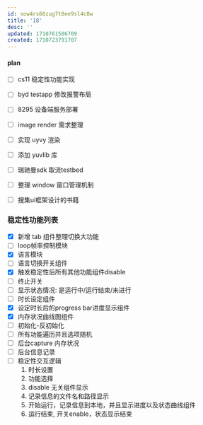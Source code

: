 ```yaml
---
id: sow4rs60zug7t8ee9sl4c8w
title: '18'
desc: ''
updated: 1710761506709
created: 1710723791707
---
```


#### plan
- [ ] cs11 稳定性功能实现
- [ ] byd testapp 修改报警布局
- [ ] 8295 设备端服务部署
- [ ] image render 需求整理
- [ ] 实现 uyvy 渲染
- [ ] 添加 yuvlib 库
- [ ] 瑞驰曼sdk 取流testbed
- [ ] 整理 window 窗口管理机制
- [ ] 搜集ui框架设计的书籍


### 稳定性功能列表
- [x] 新增 tab 组件整理切换大功能
- [ ] loop帧率控制模块
- [x] 语言模块
- [ ] 语言切换开关组件
- [x] 触发稳定性后所有其他功能组件disable
- [ ] 终止开关
- [ ] 显示状态情况: 是运行中/运行结束/未进行
- [ ] 时长设定组件
- [x] 设定时长后的progress bar进度显示组件
- [x] 内存状况曲线图组件
- [ ] 初始化-反初始化
- [ ] 所有功能遍历并且选项随机
- [ ] 后台capture 内存状况
- [ ] 后台信息记录
- [ ] 稳定性交互逻辑
    1. 时长设置
    2. 功能选择
    3. disable 无关组件显示
    4. 记录信息的文件名和路径显示
    5. 开始运行，记录信息到本地，并且显示进度以及状态曲线组件
    6. 运行结束, 开关enable，状态显示结束